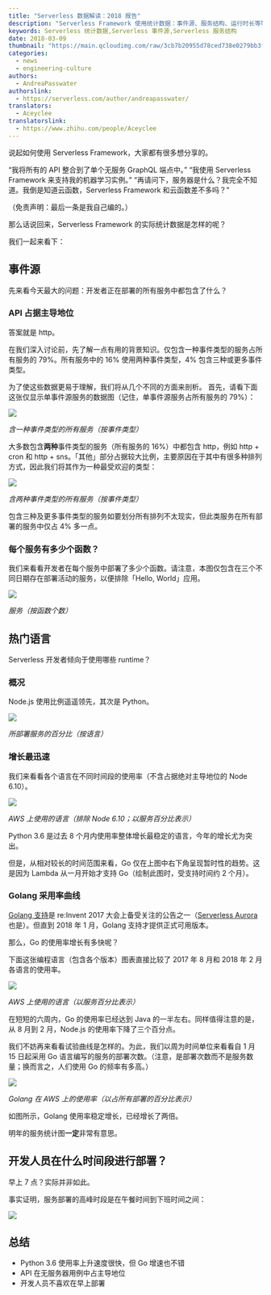 ```yaml
---
title: "Serverless 数据解读：2018 报告"
description: "Serverless Framework 使用统计数据：事件源、服务结构、运行时长等等。"
keywords: Serverless 统计数据,Serverless 事件源,Serverless 服务结构
date: 2018-03-09
thumbnail: "https://main.qcloudimg.com/raw/3cb7b20955d78ced738e0279bb3f6f41.jpg"
categories:
  - news
  - engineering-culture
authors:
  - AndreaPasswater
authorslink:
  - https://serverless.com/author/andreapasswater/
translators: 
  - Aceyclee
translatorslink: 
  - https://www.zhihu.com/people/Aceyclee
---
```


说起如何使用 Serverless Framework，大家都有很多想分享的。

“我将所有的 API 整合到了单个无服务 GraphQL 端点中。”
“我使用 Serverless Framework 来支持我的机器学习实例。”
“再请问下，服务器是什么？我完全不知道。我倒是知道云函数，Serverless Framework 和云函数差不多吗？”

（免责声明：最后一条是我自己编的。）

那么话说回来，Serverless Framework 的实际统计数据是怎样的呢？

我们一起来看下：

## 事件源

先来看今天最大的问题：开发者正在部署的所有服务中都包含了什么？

### API 占据主导地位

答案就是 http。

在我们深入讨论前，先了解一点有用的背景知识。仅包含一种事件类型的服务占所有服务的 79%。所有服务中的 16% 使用两种事件类型，4% 包含三种或更多事件类型。

为了使这些数据更易于理解，我们将从几个不同的方面来剖析。
首先，请看下面这张仅显示单事件源服务的数据图（记住，单事件源服务占所有服务的 79%）：

![](https://main.qcloudimg.com/raw/c04b4d37e2bf00b6fe482975c7afd5ff.jpg)

*含一种事件类型的所有服务（按事件类型）*

大多数包含**两种**事件类型的服务（所有服务的 16%）中都包含 http，例如 http + cron 和 http + sns。「其他」部分占据较大比例，主要原因在于其中有很多种排列方式，因此我们将其作为一种最受欢迎的类型：

![](https://main.qcloudimg.com/raw/0d38c16520edf25670502ba4101e17de.jpg)

*含两种事件类型的所有服务（按事件类型）*

包含三种及更多事件类型的服务如要划分所有排列不太现实，但此类服务在所有部署的服务中仅占 4% 多一点。

### 每个服务有多少个函数？

我们来看看开发者在每个服务中部署了多少个函数。请注意，本图仅包含在三个不同日期存在部署活动的服务，以便排除「Hello, World」应用。

![](https://main.qcloudimg.com/raw/756f70e4103dcb64ae866802b364be0a.jpg)

*服务（按函数个数）*

## 热门语言

Serverless 开发者倾向于使用哪些 runtime？

### 概况

Node.js 使用比例遥遥领先，其次是 Python。

![](https://main.qcloudimg.com/raw/80ac8567d4693cf99e10e687eb07bb1a.jpg)

*所部署服务的百分比（按语言）*

### 增长最迅速

我们来看看各个语言在不同时间段的使用率（不含占据绝对主导地位的 Node 6.10）。

![](https://main.qcloudimg.com/raw/50cb0171e66c2dc842eeaeaad77b0e8c.jpg)

*AWS 上使用的语言（排除 Node 6.10；以服务百分比表示）*

Python 3.6 是过去 8 个月内使用率整体增长最稳定的语言，今年的增长尤为突出。

但是，从相对较长的时间范围来看，Go 仅在上图中右下角呈现暂时性的趋势。这是因为 Lambda 从一月开始才支持 Go（绘制此图时，受支持时间约 2 个月）。

### Golang 采用率曲线

[Golang 支持](https://serverless.com/blog/ultimate-list-serverless-announcements-reinvent/#golang-support)是 re:Invent 2017 大会上备受关注的公告之一（[Serverless Aurora](https://serverless.com/blog/serverless-aurora-future-of-data/) 也是）。但直到 2018 年 1 月，Golang 支持才提供正式可用版本。

那么，Go 的使用率增长有多快呢？

下面这张编程语言（包含各个版本）图表直接比较了 2017 年 8 月和 2018 年 2 月各语言的使用率。

![](https://main.qcloudimg.com/raw/655b3cd4fa2f9b80686a5914dc252a1a.jpg)

*AWS 上使用的语言（以服务百分比表示）*

在短短的六周内，Go 的使用率已经达到 Java 的一半左右。同样值得注意的是，从 8 月到 2 月，Node.js 的使用率下降了三个百分点。

我们不妨再来看看试验曲线是怎样的。为此，我们以周为时间单位来看看自 1 月 15 日起采用 Go 语言编写的服务的部署次数。（注意，是部署次数而不是服务数量；换而言之，人们使用 Go 的频率有多高。）

![](https://main.qcloudimg.com/raw/0071513d8731edefa37f8737ecef742c.jpg)

*Golang 在 AWS 上的使用率（以占所有部署的百分比表示）*

如图所示，Golang 使用率稳定增长，已经增长了两倍。

明年的服务统计图**一定**非常有意思。

## 开发人员在什么时间段进行部署？

早上 7 点？实际并非如此。

事实证明，服务部署的高峰时段是在午餐时间到下班时间之间：

![](https://main.qcloudimg.com/raw/55ccea7ef73b1d1ae0a95bd84779ffc0.jpg)

## 总结

- Python 3.6 使用率上升速度很快，但 Go 增速也不错
- API 在无服务器用例中占主导地位
- 开发人员不喜欢在早上部署
